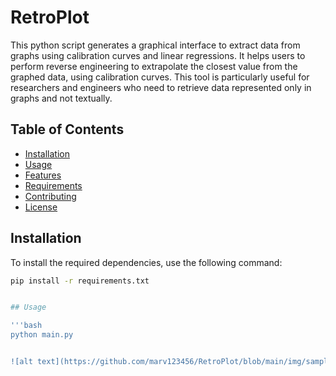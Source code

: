 # RetroPlot

This python script generates a graphical interface to extract data from graphs using calibration curves and linear regressions. It helps users to perform reverse engineering to extrapolate the closest value from the graphed data, using calibration curves. This tool is particularly useful for researchers and engineers who need to retrieve data represented only in graphs and not textually.

## Table of Contents

- [Installation](#installation)
- [Usage](#usage)
- [Features](#features)
- [Requirements](#requirements)
- [Contributing](#contributing)
- [License](#license)

## Installation

To install the required dependencies, use the following command:

```bash
pip install -r requirements.txt


## Usage

'''bash
python main.py


![alt text](https://github.com/marv123456/RetroPlot/blob/main/img/sample.png?raw=true)
